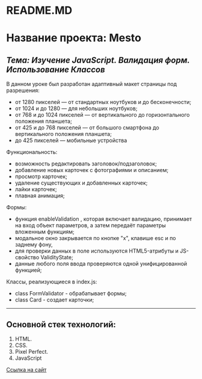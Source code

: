 # README.MD
# Название проекта: Mesto
*Тема: Изучение JavaScript. Валидация форм. Использование Классов*
----------------------

В данном уроке был разработан адаптивный макет страницы под разрешения:
* от 1280 пикселей — от стандартных ноутбуков и до бесконечности;
* от 1024 и до 1280 — для небольших ноутбуков;
* от 768 и до 1024 пикселей — от вертикального до горизонтального положения планшета;
* от 425 и до 768 пикселей — от большого смартфона до вертикального положения планшета;
* до 425 пикселей — мобильные устройства

Функциональность:
* возможность редактировать заголовок/подзаголовок;
* добавление новых карточек с фотографиями и описанием;
* просмотр карточек;
* удаление существующих и добавленных карточек;
* лайки карточек;
* плавная анимация;

Формы:
* функция enableValidation , которая включает валидацию, принимает на вход объект параметров, а затем передаёт параметры вложенным функциям;
* модальное окно закрывается по кнопке "x", клавише esc и по заднему фону,
* для проверки данных в поле используются HTML5-атрибуты и JS-свойство ValidityState;
* данные любого поля ввода проверяются одной унифицированной функцией;

Классы, реализующиеся в index.js:
* class FormValidator - обрабатывает формы;
* class Card - создает карточки;

----------------------
## Основной стек технологий:
  1. HTML.
  2. CSS.
  3. Pixel Perfect.
  4. JavaScript

[Ссылка на сайт](https://art9929.github.io/mesto/index.html)
